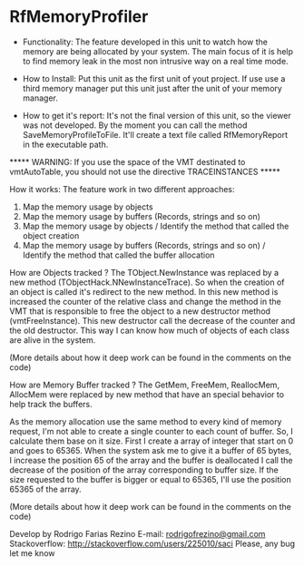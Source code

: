 RfMemoryProfiler
================
- Functionality: The feature developed in this unit to watch how the memory are being allocated by your system. The main
    focus of it is help to find memory leak in the most non intrusive way on a real time mode.

- How to Install: Put this unit as the first unit of yout project. If use use a third memory manager put this unit just after the
    unit of your memory manager.

- How to get it's report: It's not the final version of this unit, so the viewer was not developed. By the moment you can call
  the method SaveMemoryProfileToFile. It'll create a text file called RfMemoryReport in the executable path.

 ***** WARNING: If you use the space of the VMT destinated to vmtAutoTable, you should not use the directive TRACEINSTANCES *****

How it works:
The feature work in two different approaches:
1) Map the memory usage by objects
2) Map the memory usage by buffers (Records, strings and so on)
3) Map the memory usage by objects / Identify the method that called the object creation
4) Map the memory usage by buffers (Records, strings and so on) / Identify the method that called the buffer allocation

How are Objects tracked ?
  The TObject.NewInstance was replaced by a new method (TObjectHack.NNewInstanceTrace).
  So when the creation of an object is called it's redirect to the new method. In this new method is increased the counter of the relative class and change the method in the VMT that is responsible to free the object to a new destructor method (vmtFreeInstance). This new destructor call the decrease of the counter and the old destructor.
  This way I can know how much of objects of each class are alive in the system.

  (More details about how it deep work can be found in the comments on the code)

How are Memory Buffer tracked ?
  The GetMem, FreeMem, ReallocMem, AllocMem were replaced by new method that have an special behavior to help track the buffers.

   As the memory allocation use the same method to every kind of memory request, I'm not able to create a single counter to each count of buffer. So, I calculate them base on it size. First I create a array of integer that start on 0 and goes to 65365.
  When the system ask me to give it a buffer of 65 bytes, I increase the position 65 of the array and the buffer is deallocated I call the decrease of the position of the array corresponding to buffer size. If the size requested to the buffer is bigger or equal to 65365, I'll use the position 65365 of the array.

  (More details about how it deep work can be found in the comments on the code)

Develop by  Rodrigo Farias Rezino
    E-mail: rodrigofrezino@gmail.com
    Stackoverflow: http://stackoverflow.com/users/225010/saci
     Please, any bug let me know

